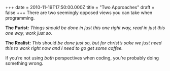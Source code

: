 +++
date = 2010-11-19T17:50:00.000Z
title = "Two Approaches"
draft = false
+++
There are two seemingly opposed views you can take when programming.

**The Purist:** *Things should be done in just this one right way, read
in just this one way, work just so.*

**The Realist:** *This* should *be done just so, but for christ’s sake
we just need this to work right now and I need to go get some coffee.*

If you’re not using *both* perspectives when coding, you’re probably
doing something wrong.
